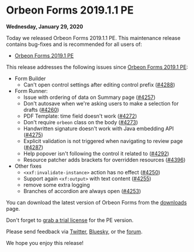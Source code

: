 # Orbeon Forms 2019.1.1 PE

__Wednesday, January 29, 2020__

Today we released Orbeon Forms 2019.1.1 PE. This maintenance release contains bug-fixes and is recommended for all users of:

- [Orbeon Forms 2019.1 PE](orbeon-forms-2019.1.md)

This release addresses the following issues since [Orbeon Forms 2019.1 PE](orbeon-forms-2019.1.md):

- Form Builder
    - Can't open control settings after editing control prefix ([\#4288](https://github.com/orbeon/orbeon-forms/issues/4288))
- Form Runner:
    - Issue with ordering of data on Summary page ([\#4257](https://github.com/orbeon/orbeon-forms/issues/4257))
    - Don't autosave when we're asking users to make a selection for drafts ([\#4260](https://github.com/orbeon/orbeon-forms/issues/4260))
    - PDF Template: time field doesn't work ([\#4272](https://github.com/orbeon/orbeon-forms/issues/4272))
    - Don't require `orbeon` class on the body ([\#4273](https://github.com/orbeon/orbeon-forms/issues/4273))
    - Handwritten signature doesn't work with Java embedding API ([\#4275](https://github.com/orbeon/orbeon-forms/issues/4275))
    - Explicit validation is not triggered when navigating to review page ([\#4287](https://github.com/orbeon/orbeon-forms/issues/4287))
    - Help popover isn't following the control it related to ([\#4292](https://github.com/orbeon/orbeon-forms/issues/4292))
    - Resource patcher adds brackets for overridden resources ([\#4396](https://github.com/orbeon/orbeon-forms/issues/4396))
- Other fixes
    - `<xxf:invalidate-instance>` action has no effect ([\#4250](https://github.com/orbeon/orbeon-forms/issues/4250))
    - Support again `<xf:output>` with text content ([\#4255](https://github.com/orbeon/orbeon-forms/issues/4255))
    - remove some extra logging
    - Branches of accordion are always open ([\#4253](https://github.com/orbeon/orbeon-forms/issues/4253))

You can download the latest version of Orbeon Forms from the [downloads](https://www.orbeon.com/download) page.  

Don't forget to [grab a trial license](https://prod.orbeon.com/prod/fr/orbeon/register/new) for the PE version.

Please send feedback via [Twitter](https://twitter.com/orbeon), [Bluesky](https://bsky.app/profile/orbeon.bsky.social), or the [forum](https://groups.google.com/g/orbeon).

We hope you enjoy this release!
